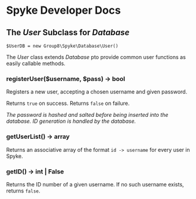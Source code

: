 # Spyke Developer Docs
## The *User* Subclass for *Database*

`$UserDB = new Group8\Spyke\Database\User()`

The *User* class extends *Database* pto provide common user functions
as easily callable methods.

### registerUser($username, $pass) -> bool
Registers a new user, accepting a chosen username and given password.

Returns `true`	on success.
Returns `false`	on failure.

*The password is hashed and salted before being inserted into the database.*
*ID generation is handled by the database.*

### getUserList() -> array
Returns an associative array of the format
`id -> username`
for every user in Spyke.

### getID() -> int | False
Returns the ID number of a given username.
If no such username exists, returns `false`.